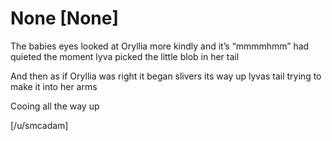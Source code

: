 # None [None]
The babies eyes looked at Oryllia more kindly and it’s “mmmmhmm” had quieted the moment lyva picked the little blob in her tail 

And then as if Oryllia was right it began slivers its way up lyvas tail trying to make it into her arms 

Cooing all the way up 

[/u/smcadam]
